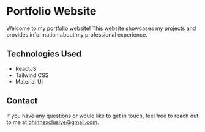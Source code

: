 # Portfolio Website

Welcome to my portfolio website! This website showcases my projects and provides information about my professional experience.

## Technologies Used
- ReactJS
- Tailwind CSS
- Material UI

## Contact

If you have any questions or would like to get in touch, feel free to reach out to me at [bhinnexclusive@gmail.com](mailto:bhinnexclusive@gmail.com).

